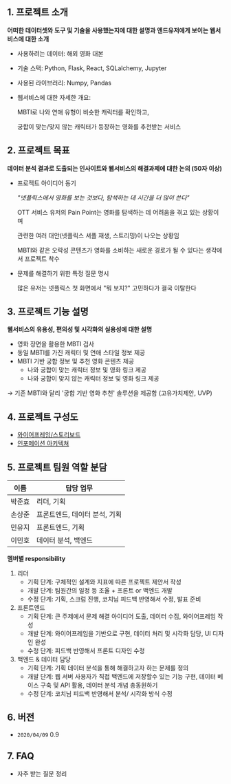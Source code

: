 ## 1. 프로젝트 소개

**어떠한 데이터셋와 도구 및 기술을 사용했는지에 대한 설명과 엔드유저에게 보이는 웹서비스에 대한 소개**

- 사용하려는 데이터: 해외 영화 대본
- 기술 스택: Python, Flask, React,  SQLalchemy, Jupyter
- 사용된 라이브러리: Numpy, Pandas
- 웹서비스에 대한 자세한 개요:

    MBTI로 나와 연애 유형이 비슷한 캐릭터를 확인하고,

    궁합이 맞는/맞지 않는 캐릭터가 등장하는 영화를 추천받는 서비스

## 2. 프로젝트 목표

**데이터 분석 결과로 도출되는 인사이트와 웹서비스의 해결과제에 대한 논의 (50자 이상)**

- 프로젝트 아이디어 동기

    *"넷플릭스에서 영화를 보는 것보다, 탐색하는 데 시간을 더 많이 쓴다"*

    OTT 서비스 유저의 Pain Point는 영화를 탐색하는 데 어려움을 겪고 있는 상황이며

    관련한 여러 대안(넷플릭스 셔플 재생, 스트리밍)이 나오는 상황임

    MBTI와 같은 오락성 콘텐츠가 영화를 소비하는 새로운 경로가 될 수 있다는 생각에서 프로젝트 착수

- 문제를 해결하기 위한 특정 질문 명시

    많은 유저는 넷플릭스 첫 화면에서 "뭐 보지?" 고민하다가 결국 이탈한다

## 3. 프로젝트 기능 설명

**웹서비스의 유용성, 편의성 및 시각화의 실용성에 대한 설명**

- 영화 장면을 활용한 MBTI 검사
- 동일 MBTI를 가진 캐릭터 및 연애 스타일 정보 제공
- MBTI 기반 궁합 정보 및 추천 영화 콘텐츠 제공
    - 나와 궁합이 맞는 캐릭터 정보 및 영화 링크 제공
    - 나와 궁합이 맞지 않는 캐릭터 정보 및 영화 링크 제공

→ 기존 MBTI와 달리 '궁합 기반 영화 추천' 솔루션을 제공함 (고유가치제안, UVP)

## 4. 프로젝트 구성도

- [와이어프레임/스토리보드](https://kdt-gitlab.elice.io/001-part3-moviecharacter/team3/project-DNB/-/wikis/%5B%EA%B8%B0%ED%9A%8D%5D-%EC%84%9C%EB%B9%84%EC%8A%A4-%ED%94%84%EB%A1%9C%ED%86%A0%ED%83%80%EC%9E%85-(%EC%A0%95%EB%B3%B4-%EB%B0%8F-%EA%B8%B0%EB%8A%A5-%ED%8F%AC%ED%95%A8))
- [인포메이션 아키텍쳐](https://kdt-gitlab.elice.io/001-part3-moviecharacter/team3/project-DNB/-/wikis/%5B%EA%B8%B0%ED%9A%8D%5D-Information-Architecture)

## 5. 프로젝트 팀원 역할 분담

| 이름 | 담당 업무 |
| ------ | ------ |
| 박준효 | 리더, 기획 |
| 손상준 | 프론트엔드, 데이터 분석, 기획 |
| 민유지 | 프론트엔드, 기획 |
| 이민호 | 데이터 분석, 백엔드 |



**멤버별 responsibility**

1. 리더
    - 기획 단계: 구체적인 설계와 지표에 따른 프로젝트 제안서 작성
    - 개발 단계: 팀원간의 일정 등 조율 + 프론트 or 백엔드 개발
    - 수정 단계: 기획, 스크럼 진행, 코치님 피드백 반영해서 수정, 발표 준비
1. 프론트엔드
    - 기획 단계: 큰 주제에서 문제 해결 아이디어 도출, 데이터 수집, 와이어프레임 작성
    - 개발 단계: 와이어프레임을 기반으로 구현, 데이터 처리 및 시각화 담당, UI 디자인 완성
    - 수정 단계: 피드백 반영해서 프론트 디자인 수정
1. 백엔드 & 데이터 담당
    - 기획 단계: 기획 데이터 분석을 통해 해결하고자 하는 문제를 정의
    - 개발 단계: 웹 서버 사용자가 직접 백엔드에 저장할수 있는 기능 구현, 데이터 베이스 구축 및 API 활용, 데이터 분석 개념 총동원하기
    - 수정 단계: 코치님 피드백 반영해서 분석/ 시각화 방식 수정

## 6. 버전

- `2020/04/09` 0.9

## 7. FAQ

- 자주 받는 질문 정리